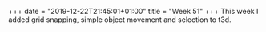 +++
date = "2019-12-22T21:45:01+01:00"
title = "Week 51"
+++
This week I added grid snapping, simple object movement and selection to t3d.
